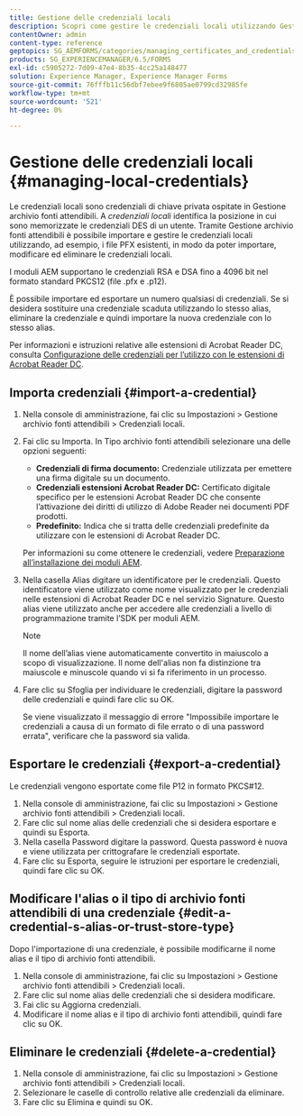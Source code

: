 ```yaml
---
title: Gestione delle credenziali locali
description: Scopri come gestire le credenziali locali utilizzando Gestione archivio fonti attendibili. I moduli AEM supportano le credenziali RSA e DSA nel modulo standard PKCS12.
contentOwner: admin
content-type: reference
geptopics: SG_AEMFORMS/categories/managing_certificates_and_credentials
products: SG_EXPERIENCEMANAGER/6.5/FORMS
exl-id: c5905272-7d09-47e4-8b35-4cc25a148477
solution: Experience Manager, Experience Manager Forms
source-git-commit: 76fffb11c56dbf7ebee9f6805ae0799cd32985fe
workflow-type: tm+mt
source-wordcount: '521'
ht-degree: 0%

---
```


# Gestione delle credenziali locali {#managing-local-credentials}

Le credenziali locali sono credenziali di chiave privata ospitate in Gestione archivio fonti attendibili. A *credenziali locali* identifica la posizione in cui sono memorizzate le credenziali DES di un utente. Tramite Gestione archivio fonti attendibili è possibile importare e gestire le credenziali locali utilizzando, ad esempio, i file PFX esistenti, in modo da poter importare, modificare ed eliminare le credenziali locali.

I moduli AEM supportano le credenziali RSA e DSA fino a 4096 bit nel formato standard PKCS12 (file .pfx e .p12).

È possibile importare ed esportare un numero qualsiasi di credenziali. Se si desidera sostituire una credenziale scaduta utilizzando lo stesso alias, eliminare la credenziale e quindi importare la nuova credenziale con lo stesso alias.

Per informazioni e istruzioni relative alle estensioni di Acrobat Reader DC, consulta [Configurazione delle credenziali per l’utilizzo con le estensioni di Acrobat Reader DC](/help/forms/using/admin-help/configuring-credentials-acrobat-reader-dc.md#configuring-credentials-for-use-with-acrobat-reader-dc-extensions).

## Importa credenziali {#import-a-credential}

1. Nella console di amministrazione, fai clic su Impostazioni > Gestione archivio fonti attendibili > Credenziali locali.
1. Fai clic su Importa. In Tipo archivio fonti attendibili selezionare una delle opzioni seguenti:

   * **Credenziali di firma documento:** Credenziale utilizzata per emettere una firma digitale su un documento.
   * **Credenziali estensioni Acrobat Reader DC:** Certificato digitale specifico per le estensioni Acrobat Reader DC che consente l’attivazione dei diritti di utilizzo di Adobe Reader nei documenti PDF prodotti.
   * **Predefinito:** Indica che si tratta delle credenziali predefinite da utilizzare con le estensioni di Acrobat Reader DC.

   Per informazioni su come ottenere le credenziali, vedere [Preparazione all’installazione dei moduli AEM](https://helpx.adobe.com/pdf/aem-forms/6-3/prepare-install-single-server.pdf).

1. Nella casella Alias digitare un identificatore per le credenziali. Questo identificatore viene utilizzato come nome visualizzato per le credenziali nelle estensioni di Acrobat Reader DC e nel servizio Signature. Questo alias viene utilizzato anche per accedere alle credenziali a livello di programmazione tramite l’SDK per moduli AEM.

   >[!NOTE]
   >
   >Il nome dell’alias viene automaticamente convertito in maiuscolo a scopo di visualizzazione. Il nome dell&#39;alias non fa distinzione tra maiuscole e minuscole quando vi si fa riferimento in un processo.

1. Fare clic su Sfoglia per individuare le credenziali, digitare la password delle credenziali e quindi fare clic su OK.

   Se viene visualizzato il messaggio di errore &quot;Impossibile importare le credenziali a causa di un formato di file errato o di una password errata&quot;, verificare che la password sia valida.

## Esportare le credenziali {#export-a-credential}

Le credenziali vengono esportate come file P12 in formato PKCS#12.

1. Nella console di amministrazione, fai clic su Impostazioni > Gestione archivio fonti attendibili > Credenziali locali.
1. Fare clic sul nome alias delle credenziali che si desidera esportare e quindi su Esporta.
1. Nella casella Password digitare la password. Questa password è nuova e viene utilizzata per crittografare le credenziali esportate.
1. Fare clic su Esporta, seguire le istruzioni per esportare le credenziali, quindi fare clic su OK.

## Modificare l&#39;alias o il tipo di archivio fonti attendibili di una credenziale {#edit-a-credential-s-alias-or-trust-store-type}

Dopo l&#39;importazione di una credenziale, è possibile modificarne il nome alias e il tipo di archivio fonti attendibili.

1. Nella console di amministrazione, fai clic su Impostazioni > Gestione archivio fonti attendibili > Credenziali locali.
1. Fare clic sul nome alias delle credenziali che si desidera modificare.
1. Fai clic su Aggiorna credenziali.
1. Modificare il nome alias e il tipo di archivio fonti attendibili, quindi fare clic su OK.

## Eliminare le credenziali {#delete-a-credential}

1. Nella console di amministrazione, fai clic su Impostazioni > Gestione archivio fonti attendibili > Credenziali locali.
1. Selezionare le caselle di controllo relative alle credenziali da eliminare.
1. Fare clic su Elimina e quindi su OK.
